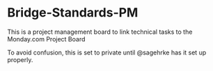 # Bridge-Standards-PM
This is a project management board to link technical tasks to the Monday.com Project Board

To avoid confusion, this is set to private until @sagehrke has it set up properly. 
